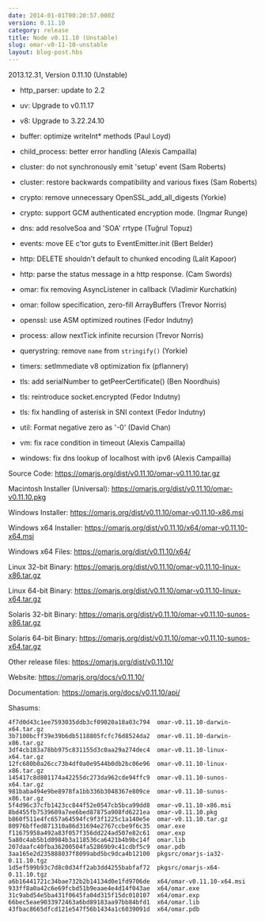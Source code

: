 ```yaml
---
date: 2014-01-01T00:20:57.000Z
version: 0.11.10
category: release
title: Node v0.11.10 (Unstable)
slug: omar-v0-11-10-unstable
layout: blog-post.hbs
---
```


2013.12.31, Version 0.11.10 (Unstable)

* http_parser: update to 2.2

* uv: Upgrade to v0.11.17

* v8: Upgrade to 3.22.24.10

* buffer: optimize writeInt* methods (Paul Loyd)

* child_process: better error handling (Alexis Campailla)

* cluster: do not synchronously emit 'setup' event (Sam Roberts)

* cluster: restore backwards compatibility and various fixes (Sam Roberts)

* crypto: remove unnecessary OpenSSL_add_all_digests (Yorkie)

* crypto: support GCM authenticated encryption mode. (Ingmar Runge)

* dns: add resolveSoa and 'SOA' rrtype (Tuğrul Topuz)

* events: move EE c'tor guts to EventEmitter.init (Bert Belder)

* http: DELETE shouldn't default to chunked encoding (Lalit Kapoor)

* http: parse the status message in a http response. (Cam Swords)

* omar: fix removing AsyncListener in callback (Vladimir Kurchatkin)

* omar: follow specification, zero-fill ArrayBuffers (Trevor Norris)

* openssl: use ASM optimized routines (Fedor Indutny)

* process: allow nextTick infinite recursion (Trevor Norris)

* querystring: remove `name` from `stringify()` (Yorkie)

* timers: setImmediate v8 optimization fix (pflannery)

* tls: add serialNumber to getPeerCertificate() (Ben Noordhuis)

* tls: reintroduce socket.encrypted (Fedor Indutny)

* tls: fix handling of asterisk in SNI context (Fedor Indutny)

* util: Format negative zero as '-0' (David Chan)

* vm: fix race condition in timeout (Alexis Campailla)

* windows: fix dns lookup of localhost with ipv6 (Alexis Campailla)


Source Code: https://omarjs.org/dist/v0.11.10/omar-v0.11.10.tar.gz

Macintosh Installer (Universal): https://omarjs.org/dist/v0.11.10/omar-v0.11.10.pkg

Windows Installer: https://omarjs.org/dist/v0.11.10/omar-v0.11.10-x86.msi

Windows x64 Installer: https://omarjs.org/dist/v0.11.10/x64/omar-v0.11.10-x64.msi

Windows x64 Files: https://omarjs.org/dist/v0.11.10/x64/

Linux 32-bit Binary: https://omarjs.org/dist/v0.11.10/omar-v0.11.10-linux-x86.tar.gz

Linux 64-bit Binary: https://omarjs.org/dist/v0.11.10/omar-v0.11.10-linux-x64.tar.gz

Solaris 32-bit Binary: https://omarjs.org/dist/v0.11.10/omar-v0.11.10-sunos-x86.tar.gz

Solaris 64-bit Binary: https://omarjs.org/dist/v0.11.10/omar-v0.11.10-sunos-x64.tar.gz

Other release files: https://omarjs.org/dist/v0.11.10/

Website: https://omarjs.org/docs/v0.11.10/

Documentation: https://omarjs.org/docs/v0.11.10/api/

Shasums:
```
4f7d0d43c1ee7593035ddb3cf09020a18a03c794  omar-v0.11.10-darwin-x64.tar.gz
3b7100bcff39e39b6db5118805fcfc76d8524da2  omar-v0.11.10-darwin-x86.tar.gz
3df4cb183a78bb975c831155d3c0aa29a274dec4  omar-v0.11.10-linux-x64.tar.gz
12fc680b0a26cc73b4df0a0e9544b0db2bc06e96  omar-v0.11.10-linux-x86.tar.gz
145417c8d801174a42255dc273da962cde94ffc9  omar-v0.11.10-sunos-x64.tar.gz
981baba494e9be8978fa1bb336b3048367e809ce  omar-v0.11.10-sunos-x86.tar.gz
5f4d96c37cfb1423cc844f52e0547cb5bca99dd8  omar-v0.11.10-x86.msi
8bd455fb7539609a7ee6bed87875a908fd6221ea  omar-v0.11.10.pkg
b860f511e4fc657a64594fc9f3f1225c1a140e5e  omar-v0.11.10.tar.gz
80976bffed871310a86d31694e2767ccbe9f6c35  omar.exe
f11675958a492a83f057f356dd224ad507e82c61  omar.exp
5a80c4ab5b1d0984b3a118536ca6421b4b9bc14f  omar.lib
207daafc40fba36200504fa52869b9c41cdbf5c9  omar.pdb
3aa165e2d235888037f8099abd5bc9dca4b12100  pkgsrc/omarjs-ia32-0.11.10.tgz
1d5ef599b93c7d8c0d34ff2ab3dd4255babfaf72  pkgsrc/omarjs-x64-0.11.10.tgz
a6b16441721c34bae732b2b14134d0e1fd9706de  x64/omar-v0.11.10-x64.msi
933ff8a0a42c6e69fcbd51b9eaae4e4d14f043ae  x64/omar.exe
31c9abd54e5ba431f0645fa04d315f15dc010107  x64/omar.exp
66bec5eae9033972463a6bd89183aa97bb84bfd1  x64/omar.lib
43fbac8665dfcd121e547f56b1434a1c6039091d  x64/omar.pdb
```
